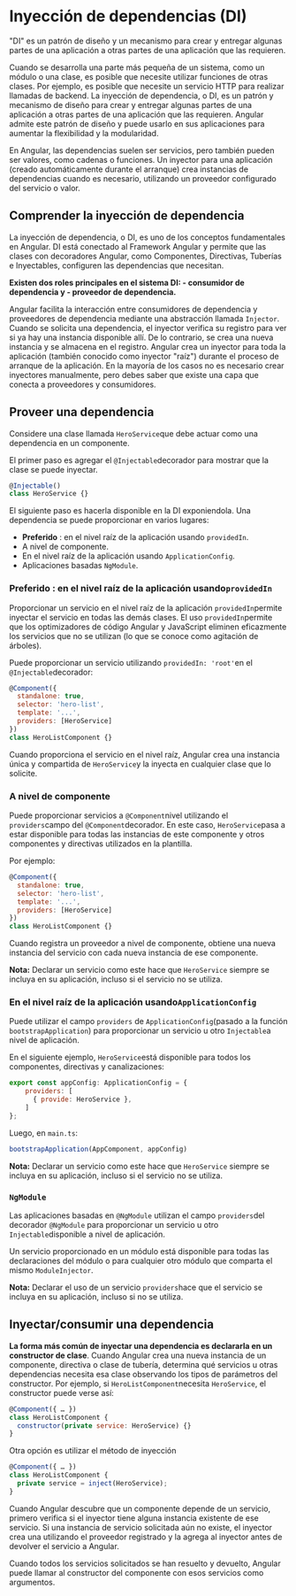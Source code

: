 # Inyección de dependencias (DI) 
"DI" es un patrón de diseño y un mecanismo para crear y entregar algunas partes de una aplicación a otras partes de una aplicación que las requieren.

Cuando se desarrolla una parte más pequeña de un sistema, como un módulo o una clase, es posible que necesite utilizar funciones de otras clases. Por ejemplo, es posible que necesite un servicio HTTP para realizar llamadas de backend. La inyección de dependencia, o DI, es un patrón y mecanismo de diseño para crear y entregar algunas partes de una aplicación a otras partes de una aplicación que las requieren. Angular admite este patrón de diseño y puede usarlo en sus aplicaciones para aumentar la flexibilidad y la modularidad.

En Angular, las dependencias suelen ser servicios, pero también pueden ser valores, como cadenas o funciones. Un inyector para una aplicación (creado automáticamente durante el arranque) crea instancias de dependencias cuando es necesario, utilizando un proveedor configurado del servicio o valor.

## Comprender la inyección de dependencia

La inyección de dependencia, o DI, es uno de los conceptos fundamentales en Angular. DI está conectado al Framework Angular y permite que las clases con decoradores Angular, como Componentes, Directivas, Tuberías e Inyectables, configuren las dependencias que necesitan.

**Existen dos roles principales en el sistema DI:
	- consumidor de dependencia y 
	- proveedor de dependencia.**

Angular facilita la interacción entre consumidores de dependencia y proveedores de dependencia mediante una abstracción llamada `Injector`. Cuando se solicita una dependencia, el inyector verifica su registro para ver si ya hay una instancia disponible allí. De lo contrario, se crea una nueva instancia y se almacena en el registro. Angular crea un inyector para toda la aplicación (también conocido como inyector "raíz") durante el proceso de arranque de la aplicación. En la mayoría de los casos no es necesario crear inyectores manualmente, pero debes saber que existe una capa que conecta a proveedores y consumidores.

## Proveer una dependencia

Considere una clase llamada `HeroService`que debe actuar como una dependencia en un componente.

El primer paso es agregar el `@Injectable`decorador para mostrar que la clase se puede inyectar.

```javascript
@Injectable()
class HeroService {}
```

El siguiente paso es hacerla disponible en la DI exponiendola. Una dependencia se puede proporcionar en varios lugares:

-  **Preferido** : en el nivel raíz de la aplicación usando `providedIn`.
-  A nivel de componente.
-  En el nivel raíz de la aplicación usando `ApplicationConfig`.
-  Aplicaciones basadas `NgModule`.

### **Preferido** : en el nivel raíz de la aplicación usando`providedIn`

Proporcionar un servicio en el nivel raíz de la aplicación `providedIn`permite inyectar el servicio en todas las demás clases. El uso `providedIn`permite que los optimizadores de código Angular y JavaScript eliminen eficazmente los servicios que no se utilizan (lo que se conoce como agitación de árboles).

Puede proporcionar un servicio utilizando `providedIn: 'root'`en el `@Injectable`decorador:

```javascript
@Component({
  standalone: true,
  selector: 'hero-list',
  template: '...',
  providers: [HeroService]
})
class HeroListComponent {}
```

Cuando proporciona el servicio en el nivel raíz, Angular crea una instancia única y compartida de `HeroService`y la inyecta en cualquier clase que lo solicite.

### A nivel de componente

Puede proporcionar servicios a `@Component`nivel utilizando el `providers`campo del `@Component`decorador. En este caso, `HeroService`pasa a estar disponible para todas las instancias de este componente y otros componentes y directivas utilizados en la plantilla.

Por ejemplo:

```javascript
@Component({
  standalone: true,
  selector: 'hero-list',
  template: '...',
  providers: [HeroService]
})
class HeroListComponent {}
```
Cuando registra un proveedor a nivel de componente, obtiene una nueva instancia del servicio con cada nueva instancia de ese componente.

**Nota:** Declarar un servicio como este hace que `HeroService` siempre se incluya en su aplicación, incluso si el servicio no se utiliza.

### En el nivel raíz de la aplicación usando`ApplicationConfig`

Puede utilizar el campo `providers` de `ApplicationConfig`(pasado a la función `bootstrapApplication`) para proporcionar un servicio u otro `Injectable`a nivel de aplicación.

En el siguiente ejemplo, `HeroService`está disponible para todos los componentes, directivas y canalizaciones:

```javascript
export const appConfig: ApplicationConfig = {
    providers: [
      { provide: HeroService },
    ]
};
```

Luego, en `main.ts`:

```javascript
bootstrapApplication(AppComponent, appConfig)
```

**Nota:** Declarar un servicio como este hace que `HeroService` siempre se incluya en su aplicación, incluso si el servicio no se utiliza.

### `NgModule`

Las aplicaciones basadas en `@NgModule` utilizan el campo  `providers`del decorador `@NgModule` para proporcionar un servicio u otro `Injectable`disponible a nivel de aplicación.

Un servicio proporcionado en un módulo está disponible para todas las declaraciones del módulo o para cualquier otro módulo que comparta el mismo `ModuleInjector`. 

**Nota:** Declarar el uso de un servicio `providers`hace que el servicio se incluya en su aplicación, incluso si no se utiliza.

## Inyectar/consumir una dependencia

**La forma más común de inyectar una dependencia es declararla en un constructor de clase**. Cuando Angular crea una nueva instancia de un componente, directiva o clase de tubería, determina qué servicios u otras dependencias necesita esa clase observando los tipos de parámetros del constructor. Por ejemplo, si `HeroListComponent`necesita `HeroService`, el constructor puede verse así:

```javascript
@Component({ … })
class HeroListComponent {
  constructor(private service: HeroService) {}
}
```

Otra opción es utilizar el método de inyección

```javascript
@Component({ … })
class HeroListComponent {
  private service = inject(HeroService);
}
```

Cuando Angular descubre que un componente depende de un servicio, primero verifica si el inyector tiene alguna instancia existente de ese servicio. Si una instancia de servicio solicitada aún no existe, el inyector crea una utilizando el proveedor registrado y la agrega al inyector antes de devolver el servicio a Angular.

Cuando todos los servicios solicitados se han resuelto y devuelto, Angular puede llamar al constructor del componente con esos servicios como argumentos.
<!--stackedit_data:
eyJoaXN0b3J5IjpbMTg1OTU4Nzg3Ml19
-->